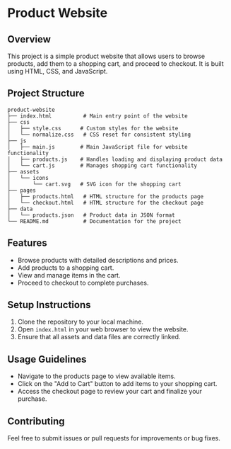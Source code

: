 # Product Website

## Overview
This project is a simple product website that allows users to browse products, add them to a shopping cart, and proceed to checkout. It is built using HTML, CSS, and JavaScript.

## Project Structure
```
product-website
├── index.html          # Main entry point of the website
├── css
│   ├── style.css      # Custom styles for the website
│   └── normalize.css   # CSS reset for consistent styling
├── js
│   ├── main.js        # Main JavaScript file for website functionality
│   ├── products.js    # Handles loading and displaying product data
│   └── cart.js        # Manages shopping cart functionality
├── assets
│   └── icons
│       └── cart.svg   # SVG icon for the shopping cart
├── pages
│   ├── products.html   # HTML structure for the products page
│   └── checkout.html   # HTML structure for the checkout page
├── data
│   └── products.json   # Product data in JSON format
└── README.md           # Documentation for the project
```

## Features
- Browse products with detailed descriptions and prices.
- Add products to a shopping cart.
- View and manage items in the cart.
- Proceed to checkout to complete purchases.

## Setup Instructions
1. Clone the repository to your local machine.
2. Open `index.html` in your web browser to view the website.
3. Ensure that all assets and data files are correctly linked.

## Usage Guidelines
- Navigate to the products page to view available items.
- Click on the "Add to Cart" button to add items to your shopping cart.
- Access the checkout page to review your cart and finalize your purchase.

## Contributing
Feel free to submit issues or pull requests for improvements or bug fixes.